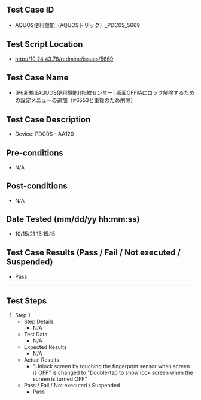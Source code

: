 ## Test Case ID
* AQUOS便利機能（AQUOSトリック）_PDC0S_5669
## Test Script Location
* http://10.24.43.78/redmine/issues/5669
## Test Case Name
* [P6新規][AQUOS便利機能][指紋センサー] 画面OFF時にロック解除するための設定メニューの追加（#6553と重複のため削除）
## Test Case Description
* Device: PDC0S - AA120
## Pre-conditions
* N/A
## Post-conditions
* N/A
## Date Tested (mm/dd/yy hh:mm:ss)
* 10/15/21 15:15:15
## Test Case Results (Pass / Fail / Not executed / Suspended)
* Pass
---
## Test Steps
1. Step 1
	* Step Details
		* N/A
	* Test Data
		* N/A
	* Expected Results
		* N/A
	* Actual Results
		* "Unlock screen by touching the  fingerprint sensor when screen is OFF" is changed to "Double-tap to show lock screen when the screen is turned OFF"
	* Pass / Fail / Not executed / Suspended
		* Pass
